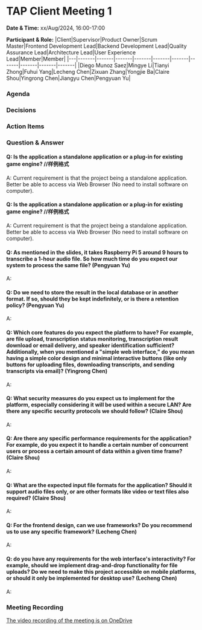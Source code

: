 # TAP Client Meeting 1

**Date & Time:** xx/Aug/2024, 16:00-17:00

**Participant & Role:**
|Client|Supervisor|Product Owner|Scrum Master|Frontend Development Lead|Backend Development Lead|Quality Assurance Lead|Architecture Lead|User Experience Lead|Member|Member|
|---|-------|-------|-------|-------|-------|-------|-------|-------|-------|-------|
|Diego Munoz Saez|Mingye Li|Tianyi Zhong|Fuhui Yang|Lecheng Chen|Zixuan Zhang|Yongjie Ba|Claire Shou|Yingrong Chen|Jiangyu Chen|Pengyuan Yu|

### Agenda

### Decisions


### Action Items





### Question & Answer

#### Q: Is the application a standalone application or a plug-in for existing game engine? //样例格式

A: Current requirement is that the project being a standalone application. Better be able to access via Web Browser (No need to install software on computer).

#### Q: Is the application a standalone application or a plug-in for existing game engine? //样例格式

A: Current requirement is that the project being a standalone application. Better be able to access via Web Browser (No need to install software on computer).

#### Q: As mentioned in the slides, it takes Raspberry Pi 5 around 9 hours to transcribe a 1-hour audio file. So how much time do you expect our system to process the same file? (Pengyuan Yu)

A: 

#### Q: Do we need to store the result in the local database or in another format. If so, should they be kept indefinitely, or is there a retention policy? (Pengyuan Yu)

A: 

#### Q: Which core features do you expect the platform to have? For example, are file upload, transcription status monitoring, transcription result download or email delivery, and speaker identification sufficient? Additionally, when you mentioned a "simple web interface," do you mean having a simple color design and minimal interactive buttons (like only buttons for uploading files, downloading transcripts, and sending transcripts via email)? (Yingrong Chen)

A:

#### Q: What security measures do you expect us to implement for the platform, especially considering it will be used within a secure LAN? Are there any specific security protocols we should follow? (Claire Shou)

A: 

#### Q: Are there any specific performance requirements for the application? For example, do you expect it to handle a certain number of concurrent users or process a certain amount of data within a given time frame? (Claire Shou)

A:

#### Q: What are the expected input file formats for the application? Should it support audio files only, or are other formats like video or text files also required? (Claire Shou)

A:


#### Q: For the frontend design, can we use frameworks? Do you recommend us to use any specific framework? (Lecheng Chen)

A:

#### Q: do you have any requirements for the web interface's interactivity? For example, should we implement drag-and-drop functionality for file uploads? Do we need to make this project accessible on mobile platforms, or should it only be implemented for desktop use? (Lecheng Chen)

A:

### Meeting Recording

[The video recording of the meeting is on OneDrive](https://unimelbcloud-my.sharepoint.com/:v:/g/personal/xxxxxx)
